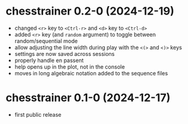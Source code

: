 # chesstrainer 0.2-0 (2024-12-19)

- changed `<r>` key to `<Ctrl-r>` and `<d>` key to `<Ctrl-d>`
- added `<r>` key (and `random` argument) to toggle between random/sequential mode
- allow adjusting the line width during play with the `<(>` and `<)>` keys
- settings are now saved across sessions
- properly handle en passent
- help opens up in the plot, not in the console
- moves in long algebraic notation added to the sequence files

# chesstrainer 0.1-0 (2024-12-17)

- first public release
